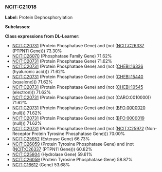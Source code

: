 
### [NCIT:C21018](http://purl.obolibrary.org/obo/NCIT_C21018)
**Label:** Protein Dephosphorylation

**Subclasses:** 

**Class expressions from DL-Learner:**

- [NCIT:C20731](http://purl.obolibrary.org/obo/NCIT_C20731) (Protein Phosphatase Gene) and (not ([NCIT:C26337](http://purl.obolibrary.org/obo/NCIT_C26337) (PTPN11 Gene))) 73.30%
- [NCIT:C26070](http://purl.obolibrary.org/obo/NCIT_C26070) (Phosphatase Family Gene) 71.62%
- [NCIT:C20731](http://purl.obolibrary.org/obo/NCIT_C20731) (Protein Phosphatase Gene) 71.62%
- [NCIT:C20731](http://purl.obolibrary.org/obo/NCIT_C20731) (Protein Phosphatase Gene) and (not ([CHEBI:16336](http://purl.obolibrary.org/obo/CHEBI_16336) (hyaluronic acid))) 71.62%
- [NCIT:C20731](http://purl.obolibrary.org/obo/NCIT_C20731) (Protein Phosphatase Gene) and (not ([CHEBI:15440](http://purl.obolibrary.org/obo/CHEBI_15440) (squalene))) 71.62%
- [NCIT:C20731](http://purl.obolibrary.org/obo/NCIT_C20731) (Protein Phosphatase Gene) and (not ([CHEBI:10545](http://purl.obolibrary.org/obo/CHEBI_10545) (electron))) 71.62%
- [NCIT:C20731](http://purl.obolibrary.org/obo/NCIT_C20731) (Protein Phosphatase Gene) and (not (CARO:0010000)) 71.62%
- [NCIT:C20731](http://purl.obolibrary.org/obo/NCIT_C20731) (Protein Phosphatase Gene) and (not ([BFO:0000020](http://purl.obolibrary.org/obo/BFO_0000020) (null))) 71.62%
- [NCIT:C20731](http://purl.obolibrary.org/obo/NCIT_C20731) (Protein Phosphatase Gene) and (not ([BFO:0000019](http://purl.obolibrary.org/obo/BFO_0000019) (null))) 71.62%
- [NCIT:C20731](http://purl.obolibrary.org/obo/NCIT_C20731) (Protein Phosphatase Gene) and (not ([NCIT:C25972](http://purl.obolibrary.org/obo/NCIT_C25972) (Non-Receptor Protein Tyrosine Phosphatase Gene))) 70.00%
- [NCIT:C25952](http://purl.obolibrary.org/obo/NCIT_C25952) (Esterase Gene) 66.73%
- [NCIT:C26059](http://purl.obolibrary.org/obo/NCIT_C26059) (Protein Tyrosine Phosphatase Gene) and (not ([NCIT:C26337](http://purl.obolibrary.org/obo/NCIT_C26337) (PTPN11 Gene))) 60.82%
- [NCIT:C25804](http://purl.obolibrary.org/obo/NCIT_C25804) (Hydrolase Gene) 59.61%
- [NCIT:C26059](http://purl.obolibrary.org/obo/NCIT_C26059) (Protein Tyrosine Phosphatase Gene) 58.87%
- [NCIT:C16612](http://purl.obolibrary.org/obo/NCIT_C16612) (Gene) 53.68%


